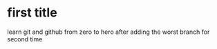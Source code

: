 # first title 

learn git and github from zero to hero after adding the worst branch for second time